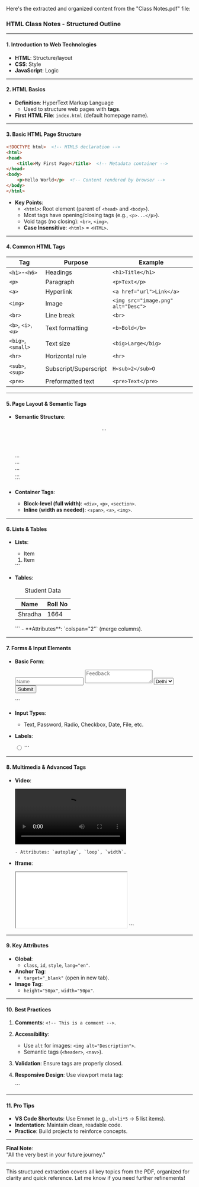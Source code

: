 Here's the extracted and organized content from the "Class Notes.pdf" file:

### **HTML Class Notes - Structured Outline**

---

#### **1. Introduction to Web Technologies**
- **HTML**: Structure/layout
- **CSS**: Style
- **JavaScript**: Logic

---

#### **2. HTML Basics**
- **Definition**: HyperText Markup Language
  - Used to structure web pages with **tags**.
- **First HTML File**: `index.html` (default homepage name).

---

#### **3. Basic HTML Page Structure**
```html
<!DOCTYPE html>  <!-- HTML5 declaration -->
<html>
<head>
    <title>My First Page</title>  <!-- Metadata container -->
</head>
<body>
    <p>Hello World</p>  <!-- Content rendered by browser -->
</body>
</html>
```
- **Key Points**:
  - `<html>`: Root element (parent of `<head>` and `<body>`).
  - Most tags have opening/closing tags (e.g., `<p>...</p>`).
  - Void tags (no closing): `<br>`, `<img>`.
  - **Case Insensitive**: `<html>` = `<HTML>`.

---

#### **4. Common HTML Tags**
| Tag | Purpose | Example |
|------|---------|---------|
| `<h1>`-`<h6>` | Headings | `<h1>Title</h1>` |
| `<p>` | Paragraph | `<p>Text</p>` |
| `<a>` | Hyperlink | `<a href="url">Link</a>` |
| `<img>` | Image | `<img src="image.png" alt="Desc">` |
| `<br>` | Line break | `<br>` |
| `<b>`, `<i>`, `<u>` | Text formatting | `<b>Bold</b>` |
| `<big>`, `<small>` | Text size | `<big>Large</big>` |
| `<hr>` | Horizontal rule | `<hr>` |
| `<sub>`, `<sup>` | Subscript/Superscript | `H<sub>2</sub>O` |
| `<pre>` | Preformatted text | `<pre>Text</pre>` |

---

#### **5. Page Layout & Semantic Tags**
- **Semantic Structure**:

  <header>...</header>
  <main>
      <section>...</section>
      <article>...</article>
      <aside>...</aside>
  </main>
  <footer>...</footer>
  ```
- **Container Tags**:
  - **Block-level (full width)**: `<div>`, `<p>`, `<section>`.
  - **Inline (width as needed)**: `<span>`, `<a>`, `<img>`.

---

#### **6. Lists & Tables**
- **Lists**:

  <ul>  <!-- Unordered -->
      <li>Item</li>
  </ul>
  <ol>  <!-- Ordered -->
      <li>Item</li>
  </ol>
  ```
- **Tables**:

  <table>
      <caption>Student Data</caption>
      <thead>
          <tr><th>Name</th><th>Roll No</th></tr>
      </thead>
      <tbody>
          <tr><td>Shradha</td><td>1664</td></tr>
      </tbody>
  </table>
  ```
  - **Attributes**: `colspan="2"` (merge columns).

---

#### **7. Forms & Input Elements**
- **Basic Form**:

  <form action="/submit" method="post">
      <input type="text" placeholder="Name">
      <textarea placeholder="Feedback"></textarea>
      <select>
          <option value="Delhi">Delhi</option>
      </select>
      <input type="submit" value="Submit">
  </form>
  ```
- **Input Types**:
  - Text, Password, Radio, Checkbox, Date, File, etc.
- **Labels**:

  <label for="id1">
      <input type="radio" id="id1" name="option">
  </label>
  ```

---

#### **8. Multimedia & Advanced Tags**
- **Video**:

  <video src="myVid.mp4" controls></video>
  ```
  - Attributes: `autoplay`, `loop`, `width`.
- **Iframe**:

  <iframe src="external-site.html"></iframe>
  ```

---

#### **9. Key Attributes**
- **Global**:
  - `class`, `id`, `style`, `lang="en"`.
- **Anchor Tag**:
  - `target="_blank"` (open in new tab).
- **Image Tag**:
  - `height="50px"`, `width="50px"`.

---

#### **10. Best Practices**
1. **Comments**: `<!-- This is a comment -->`.
2. **Accessibility**:
   - Use `alt` for images: `<img alt="Description">`.
   - Semantic tags (`<header>`, `<nav>`).
3. **Validation**: Ensure tags are properly closed.
4. **Responsive Design**: Use viewport meta tag:
 
   <meta name="viewport" content="width=device-width, initial-scale=1">
   ```

---

#### **11. Pro Tips**
- **VS Code Shortcuts**: Use Emmet (e.g., `ul>li*5` → 5 list items).
- **Indentation**: Maintain clean, readable code.
- **Practice**: Build projects to reinforce concepts.

---

**Final Note**:  
"All the very best in your future journey."  

--- 

This structured extraction covers all key topics from the PDF, organized for clarity and quick reference. Let me know if you need further refinements!